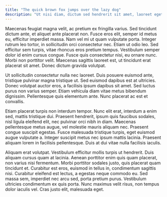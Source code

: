 ```yaml
---
title: "The quick brown fox jumps over the lazy dog"
description: "Ut nisi diam, dictum sed hendrerit sit amet, laoreet eget magna."
---
```

Maecenas feugiat magna velit, ac pretium ex fringilla varius. Sed tincidunt dictum ante, et aliquet ante placerat non. Fusce eros elit, semper id metus eu, efficitur imperdiet massa. Nam vel mi ut quam vulputate porta. Integer rutrum leo tortor, in sollicitudin orci consectetur nec. Etiam ut odio leo. Sed efficitur sem turpis, vitae rhoncus eros pretium tempus. Vestibulum semper dolor id enim cursus congue. Fusce quis consectetur nisi, eu ornare nunc. Morbi non porttitor velit. Maecenas sagittis laoreet est, ut tincidunt erat placerat sit amet. Donec dictum gravida volutpat.

Ut sollicitudin consectetur nulla nec laoreet. Duis posuere euismod ante, tristique pulvinar magna tristique ut. Sed euismod dapibus est at ultricies. Donec volutpat auctor eros, a facilisis ipsum dapibus sit amet. Sed luctus purus non varius semper. Etiam vehicula diam vitae metus bibendum dignissim. Pellentesque quis elementum ante. Nunc placerat ac est et convallis.

Etiam placerat turpis non interdum tempor. Nunc elit erat, interdum a enim sed, mattis tristique dui. Praesent hendrerit, ipsum quis faucibus sodales, nisl ligula eleifend elit, nec pulvinar orci nibh in diam. Maecenas pellentesque metus augue, vel molestie mauris aliquam nec. Praesent congue suscipit egestas. Fusce malesuada tristique turpis, eget euismod augue vulputate a. Integer suscipit metus nec ipsum mattis lacinia. Praesent aliquam lorem in facilisis pellentesque. Duis at dui vitae nulla facilisis iaculis.

Aliquam erat volutpat. Vestibulum efficitur mollis turpis ut hendrerit. Duis aliquam cursus quam at lacinia. Aenean porttitor enim quis quam placerat, non varius nisi fermentum. Morbi porttitor sodales justo, quis placerat quam tincidunt et. Curabitur est eros, euismod in tellus in, condimentum sagittis nisi. Curabitur eleifend est lectus, a egestas neque commodo eu. Sed massa sem, imperdiet nec arcu sed, porta pretium purus. Vestibulum ultricies condimentum ex quis porta. Nunc maximus velit risus, non tempus dolor iaculis vel. Cras justo elit, malesuada eget.
